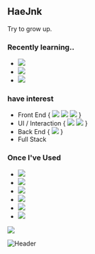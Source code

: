 ## HaeJnk

Try to grow up.

### Recently learning..
- <img src="https://img.shields.io/badge/CSS3-1572B6?style=flat-square&logo=CSS3&logoColor=ffffff"/>
- <img src="https://img.shields.io/badge/JS (ES6)-F7DF1E?style=flat-square&logo=JavaScript&logoColor=ffffff"/>
- <img src="https://img.shields.io/badge/Node.js-339933?style=flat-square&logo=Node.js&logoColor=ffffff"/>

### have interest
- Front End { <img src="https://img.shields.io/badge/HTML5-E34F26?style=flat-square&logo=HTML5&logoColor=ffffff"/> <img src="https://img.shields.io/badge/CSS3-1572B6?style=flat-square&logo=CSS3&logoColor=ffffff"/> <img src="https://img.shields.io/badge/JS (ES6)-F7DF1E?style=flat-square&logo=JavaScript&logoColor=ffffff"/> }
- UI / Interaction { <img src="https://img.shields.io/badge/CSS3-1572B6?style=flat-square&logo=CSS3&logoColor=ffffff"/> <img src="https://img.shields.io/badge/JS (ES6)-F7DF1E?style=flat-square&logo=JavaScript&logoColor=ffffff"/> }
- Back End { <img src="https://img.shields.io/badge/Node.js-339933?style=flat-square&logo=Node.js&logoColor=ffffff"/> }
- Full Stack

### Once I've Used
- <img src="https://img.shields.io/badge/C-A8B9CC?style=flat-square&logo=C&logoColor=ffffff"/>
- <img src="https://img.shields.io/badge/HTML5-E34F26?style=flat-square&logo=HTML5&logoColor=ffffff"/>
- <img src="https://img.shields.io/badge/Adobe XD-FF61F6?style=flat-square&logo=Adobe XD&logoColor=ffffff"/>
- <img src="https://img.shields.io/badge/Adobe Photoshop-31A8FF?style=flat-square&logo=Adobe Photoshop&logoColor=ffffff"/>
- <img src="https://img.shields.io/badge/Adobe Illustrator-FF9A00?style=flat-square&logo=Adobe Illustrator&logoColor=ffffff"/>
- <img src="https://img.shields.io/badge/Visual Studio-5C2D91?style=flat-square&logo=Visual Studio&logoColor=ffffff"/>

<a href="https://github.com/HaeJnk"><img src="https://hits.seeyoufarm.com/api/count/incr/badge.svg?url=https%3A%2F%2Fgithub.com%2FHaeJnk&count_bg=%23000000&title_bg=%23000000&icon=github.svg&icon_color=%23E7E7E7&title=GitHub&edge_flat=false)"/></a>



![Header](https://capsule-render.vercel.app/api?type=waving&color=auto&height=200&section=header)
<!---
HaeJnk/HaeJnk is a ✨ special ✨ repository because its `README.md` (this file) appears on your GitHub profile.
You can click the Preview link to take a look at your changes.
--->
